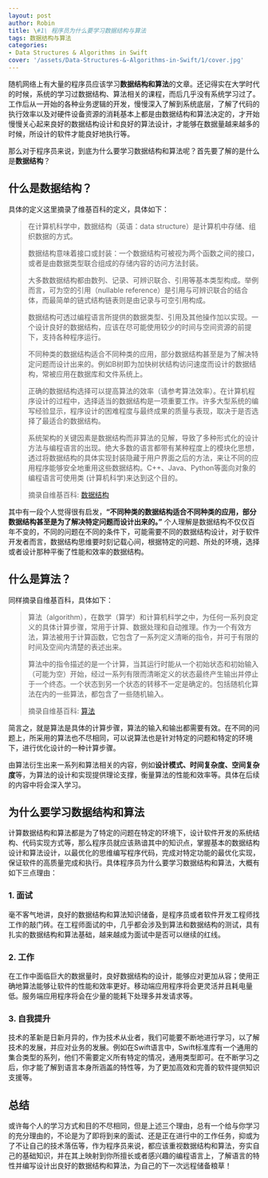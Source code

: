 ```yaml
---
layout: post
author: Robin
title: \#1\ 程序员为什么要学习数据结构与算法
tags: 数据结构与算法
categories:
- Data Structures & Algorithms in Swift
cover: '/assets/Data-Structures-&-Algorithms-in-Swift/1/cover.jpg'
---
```


随机网络上有大量的程序员应该学习**数据结构和算法**的文章。还记得实在大学时代的时候，系统的学习过数据结构、算法相关的课程，而后几乎没有系统学习过了。工作后从一开始的各种业务逻辑的开发，慢慢深入了解到系统底层，了解了代码的执行效率以及对硬件设备资源的消耗基本上都是由数据结构和算法决定的，才开始慢慢关心起来良好的数据结构设计和良好的算法设计，才能够在数据量越来越多的时候，所设计的软件才能良好地执行等。

那么对于程序员来说，到底为什么要学习数据结构和算法呢？首先要了解的是什么是**数据结构**？

## 什么是数据结构？

具体的定义这里摘录了维基百科的定义，具体如下：

> 在计算机科学中，数据结构（英语：data structure）是计算机中存储、组织数据的方式。
>
> 数据结构意味着接口或封装：一个数据结构可被视为两个函数之间的接口，或者是由数据类型联合组成的存储内容的访问方法封装。
> 
> 大多数数据结构都由数列、记录、可辨识联合、引用等基本类型构成。举例而言，可为空的引用（nullable reference）是引用与可辨识联合的结合体，而最简单的链式结构链表则是由记录与可空引用构成。
> 
> 数据结构可透过编程语言所提供的数据类型、引用及其他操作加以实现。一个设计良好的数据结构，应该在尽可能使用较少的时间与空间资源的前提下，支持各种程序运行。
> 
> 不同种类的数据结构适合不同种类的应用，部分数据结构甚至是为了解决特定问题而设计出来的。例如B树即为加快树状结构访问速度而设计的数据结构，常被应用在数据库和文件系统上。
> 
> 正确的数据结构选择可以提高算法的效率（请参考算法效率）。在计算机程序设计的过程中，选择适当的数据结构是一项重要工作。许多大型系统的编写经验显示，程序设计的困难程度与最终成果的质量与表现，取决于是否选择了最适合的数据结构。
> 
> 系统架构的关键因素是数据结构而非算法的见解，导致了多种形式化的设计方法与编程语言的出现。绝大多数的语言都带有某种程度上的模块化思想，透过将数据结构的具体实现封装隐藏于用户界面之后的方法，来让不同的应用程序能够安全地重用这些数据结构。C++、Java、Python等面向对象的编程语言可使用类 (计算机科学)来达到这个目的。
> 
> 摘录自维基百科: [数据结构](https://zh.wikipedia.org/wiki/%E6%95%B0%E6%8D%AE%E7%BB%93%E6%9E%84)

其中有一段个人觉得很有启发，**“不同种类的数据结构适合不同种类的应用，部分数据结构甚至是为了解决特定问题而设计出来的。”** 个人理解是数据结构不仅仅百年不变的，不同的问题在不同的条件下，可能需要不同的数据结构设计，对于软件开发者而言，数据结构思维要时刻记载心间，根据特定的问题、所处的环境，选择或者设计那种平衡了性能和效率的数据结构。

## 什么是算法？

同样摘录自维基百科，具体如下：

> 算法（algorithm），在数学（算学）和计算机科学之中，为任何一系列良定义的具体计算步骤，常用于计算、数据处理和自动推理。作为一个有效方法，算法被用于计算函数，它包含了一系列定义清晰的指令，并可于有限的时间及空间内清楚的表述出来。
>
>算法中的指令描述的是一个计算，当其运行时能从一个初始状态和初始输入（可能为空）开始，经过一系列有限而清晰定义的状态最终产生输出并停止于一个终态。一个状态到另一个状态的转移不一定是确定的。包括随机化算法在内的一些算法，都包含了一些随机输入。
> 
> 摘录自维基百科: [算法](https://zh.wikipedia.org/wiki/%E7%AE%97%E6%B3%95)

简言之，就是算法是具体的计算步骤，算法的输入和输出都需要有效。在不同的问题上，所采用的算法也不尽相同，可以说算法也是针对特定的问题和特定的环境下，进行优化设计的一种计算步骤。

由算法衍生出来一系列和算法相关的内容，例如**设计模式、时间复杂度、空间复杂度**等，为算法的设计和实现提供理论支撑，衡量算法的性能和效率等。具体在后续的内容中将会深入学习。

## 为什么要学习数据结构和算法

计算数据结构和算法都是为了特定的问题在特定的环境下，设计软件开发的系统结构、代码实现方式等，那么程序员就应该熟谙其中的知识点，掌握基本的数据结构设计和算法设计，以最优化的思维编写程序代码，完成对特定功能的最优化实现，保证软件的高质量完成和执行。具体程序员为什么要学习数据结构和算法，大概有如下三点理由：

### 1. 面试

毫不客气地讲，良好的数据结构和算法知识储备，是程序员或者软件开发工程师找工作的敲门砖。在工程师面试的中，几乎都会涉及到算法和数据结构的测试，具有扎实的数据结构和算法基础，越来越成为面试中是否可以继续的红线。

### 2. 工作

在工作中面临巨大的数据量时，良好数据结构的设计，能够应对更加从容；使用正确地算法能够让软件的性能和效率更好。移动端应用程序将会更灵活并且耗电量低。服务端应用程序将会在少量的能耗下处理多并发请求等。

### 3. 自我提升

技术的革新是日新月异的，作为技术从业者，我们可能要不断地进行学习，以了解技术的发展，并应对业务的发展。例如在Swift语言中，Swift标准库有一个通用的集合类型的系列，他们不需要定义所有特定的情况，通用类型即可。在不断学习之后，你才能了解到语言本身所涵盖的特性等，为了更加高效和完善的软件提供知识支援等。

## 总结

或许每个人的学习方式和目的不尽相同，但是上述三个理由，总有一个给与你学习的充分理由的，不论是为了即将到来的面试、还是正在进行中的工作任务，抑或为了不让自己的技术落伍等，作为程序员来说，都应该重视数据结构和算法，夯实自己的基础知识，并在其上映射到你所擅长或者感兴趣的编程语言上，了解语言的特性并编写设计出良好的数据结构和算法，为自己的下一次远程储备粮草！